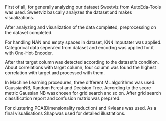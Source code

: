 First of all, for generally analyzing our dataset Sweetviz from AutoEda-Tools was used.
Sweetviz basically analyzes the dataset and makes visualizations.

After analyzing and visualization of the data completed, preprocessing on the dataset completed.

For handling NAN and empty spaces in dataset, KNN Imputater was applied.
Categorical data seperated from dataset and encoding was applied for it with One-Hot-Encoder.

After that target column was detected according to the dataset's condition.
About correlations with target column, four column was found the highest correlation with target and processed with them.

In Machine Learning procedures, three different ML algorithms was used: GaussianNB, Random Forest and Decision Tree.
According to the score metric Gaussian NB was chosen for grid search and so on.
After grid search classification report and confusion matrix was prepared.

For clustering PCA(Dimensionality reduction) and KMeans was used.
As a final visualisations Shap was used for detailed illustrations.
